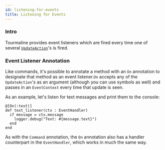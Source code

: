 ```yaml
---
id: listening-for-events
title: Listening for Events
---
```


### Intro

Tourmaline provides event listeners which are fired every time one of several [`UpdateAction`](https://watzon.github.io/tourmaline/Tourmaline/UpdateAction.html)'s is fired.

### Event Listener Annotation

Like commands, it's possible to annotate a method with an `On` annotation to designate that method as an event listener.`On` accepts any of the `UpdateAction`'s as an argument (although you can use symbols as well) and passes in an `EventContext` every time that update is seen.

As an example, let's listen for text messages and print them to the console:

```crystal
@[On(:text)]
def text_listener(ctx : EventHandler)
  if message = ctx.message
    logger.debug("Text: #{message.text}")
  end
end
```

As with the `Command` annotation, the `On` annotation also has a handler counterpart in the  `EventHandler`, which works in much the same way.